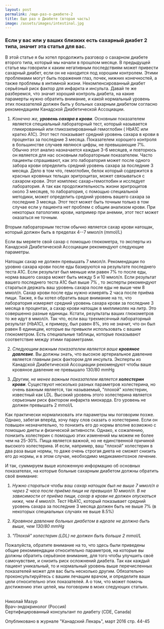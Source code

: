 ```yaml
---
layout: post
permalink: /еще-раз-о-диабете-2
title: Ещe раз о Диабeтe (вторая часть)
image: /assets/images/intestinal.jpg
---
```


### Если у вас или у ваших близких есть сахарный диабет 2 типа, значит эта статья для вас. 

В этой статье я бы хотел продолжить разговор о сахарном диабете второго типа, который мы начали в прошлом месяце.
В предыдущей статье мы говорили к каким негативным последствиям может привести сахарный диабет, если он не находится под хорошим контрoлем. Этими проблемами могут быть поражения глаз, почек, нижних конечностей, а также проблемы в интимной жизни. Некомпенсированный диабет серьёзный риск фактор для инфаркта и инсульта. Давай те же разберемся, что значит хороший контроль диабета, на какие парамерты нужно обратить внимание, и какой нормальный уровень этих показателей должен быть у больных сахарным диабетом согласно рекомендациям Канадской Диабетической Ассоциации.                 

1) *Kонечно же, **уровень сахара в крови***. Основным показателем является специальный лабораторный тест, который называется гликированный или гликозилированный гемоглобин ( HbA1C или кратко A1C). Этот тест показывает средний уровень сахара в крови в процентах за последние 3 месяца. Показателем хорошего контроля в большинстве случаев  являюся цифры, не превышающие 7%. Обычно этот анализ назначается каждые 3-6 месяцев, и повторюсь он является для нас основным лабораторным показателем. Часто пациенты спрашивают, как это лаборатория может после одного забора крови определить средний уровень сахара за последние 3 месяца. Дело в том что, гемоглобин, белок который содержится в красных кровяных тельцах эритроцитах, может связываться с сахаром крови. Этот комплекс сахар+гемоглобин и исследует лаборатория. А так как продолжительность жизни эритроцитов около 3 месяцев, то лаборатория, с помощью специальной методики, может определить средний уровень вашего сахара за последние 3 месяца. Этот тест может быть точным только в том случае если у пациента нет проблем с общим анализом крови. При некоторых патологиях крови, например при анемии, этот тест может оказаться не точным.

Вторым лабораторным тестом обычно является сахар крови натощак, который должен быть в пределах 4--7 ммол/л (mmol/L)

Если вы меряете свой сахар с помощью глюкометра, то эксперты из Канадской Диабетической Ассоциации рекомендуют следующие параметры. 

Hатощак сахар не должен превышать 7 ммол/л. Рекомендации по уровню сахара крови  после еды базируются на результате последнего теста А1С. Если результат был меньше или равен 7% то после еды, норма вашего сахара может быть между 5 и 10 ммол/л. Если результат вашего последнего теста А1С был выше 7% , то эксперты рекомендуют стараться держать ваш уровень сахара после еды не выше чем 8 ммол/л. Сахар крови после еды нужно измерять 2 часа после приёма пищи.
Также, я бы хотел обратить ваше внимание на то, что лаборатория измеряет средний уровень сахара крови за последние 3 месяца в процентах, а сахар крови натощак в миллимолях на литр. Это совершенно разные единицы. Кстати, результаты ваших глюкометров то же идут в ммол/л. Так что, если ваш трехмесячный лабораторный результат (HbA1C), к примеру, был равен 8%, это не значит, что он был равен 8 единицам, которые вы привыкли использовать с вашим глюкометром. Есть специальные таблицы, которые показывают соответствие между этими параметрами.

2) *Следующим важным показателем является ваше **кровяное давлевие***. Вы должны знать, что высокое артериальное давление является главным риск фактором для инсульта. 
Эксперты из Канадской Диабетической Аcсоциации рекомендуют чтобы ваше кровяное давление не превышало 130/80 mmHg

3) *Другим, не менее важным показателем является **холестерин крови***. Существуют несколько разных параметров холестерина, но очень важным является, так называемый, "плохой" холестерин, известный как LDL. Высокий уровень этого холестерина является серьезным риск фактором инфаркта миокарда. Его уровень не должен превышать 2 mmol/L

Как практически нормализовать эти параметры мы поговорим позже. Однако, забегая вперёд, хочу пару слов сказать о холестерине. Если он повышен незначительно, то понизить его до нормы вполне возможно с помощью диеты и физической активности. Однако, к сожалению, понизить холестерин с помощью этих изменений мы можем не более чем на 25-30%. Пища является важной, но не единственной причиной высокого холестерина. И если, например, ваш "плохой" холестерин в два раза выше нормы, то даже очень строгая диета не сможет снизить его до нормы, и в этом случае, необходимо медикаментозное лечение.

И так, суммируем выше изложенную информацию об основных показателах, на которые больные сахарным диабетом должны обратить своё внимание:
1) *Нужно стараться чтобы ваш сахар натощак был не выше 7 ммол/л а через 2 часа после приёма пищи не превышал 10 ммол/л. В не зависимости от приёма пищи, сахар в крови не должен опускаться ниже, чем 4 ммол/л*.
Тест HbА1С, который показывает  средний уровень сахара за последние 3 месяца должен быть не выше 7%   (в некоторых специальных случаях не выше 8.5%)

2) *Кровяное давление больных диабетом в идеале не должно быть выше, чем 130/80 mmHg*

3) *"Плохой" холестерин (LDL) не должен быть больше 2 mmol/L*

Пожалуйста, обратите внимание на то, что здесь были приведены общие рекоммендации относительно параметров, на которые вы должны обратить серьёзное внимание, для того чтобы улучшить своё самочувствие, и снизить риск осложнений диабета.
Так как каждый пациент уникальный, то и нормальный уровень выше перечисленных показателей может для вас быть несколько другим. Обязательно проконсультируйтесь с вашим лечащим врачом, и определите ваши цели относительно этих показателей. А о том, что может помочь достижению этих целей, мы поговорим в моих следующих статьях.

<br />  Николай Мазур
<br />  Врач-эндокринолог (Россия)
<br />  Сертифицированный консультант по диабету (CDE, Canada)

Опубликовано в журнале "Канадский Лекарь", март  2016 стр. 44-45
